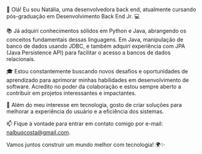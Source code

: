 👋 Olá! Eu sou Natália, uma desenvolvedora back end, atualmente cursando pós-graduação em Desenvolvimento Back End Jr. 💻

📚 Já adquiri conhecimentos sólidos em Python e Java, abrangendo os conceitos fundamentais dessas linguagens. Em Java, manipulação de banco de dados usando JDBC, 
e também adquiri experiência com JPA (Java Persistence API) para facilitar o acesso a bancos de dados relacionais.

🎓 Estou constantemente buscando novos desafios e oportunidades de aprendizado para aprimorar minhas habilidades em desenvolvimento de software. 
Acredito no poder da colaboração e estou sempre aberto a contribuir em projetos interessantes e impactantes.

🚀 Além do meu interesse em tecnologia, gosto de criar soluções para melhorar a experiência do usuário e a eficiência dos sistemas.

📫 Fique à vontade para entrar em contato comigo por e-mail: nalbuqcosta@gmail.com.

Vamos juntos construir um mundo melhor com tecnologia! 🌍✨
